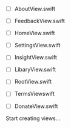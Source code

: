 - [ ] AboutView.swift
- [ ] FeedbackView.swift
- [ ] HomeView.swift
- [ ] SettingsView.swift
- [ ] InsightView.swift
- [ ] LibaryView.swift
- [ ] RootView.swift
- [ ] TermsViewswift

- [ ] DonateView.swift

Start creating views...
